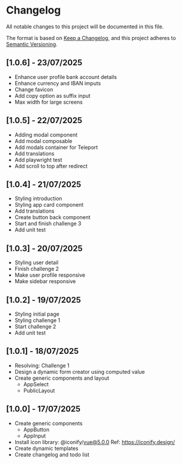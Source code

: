 # Changelog
 
All notable changes to this project will be documented in this file.

The format is based on [Keep a Changelog](https://keepachangelog.com/en/1.1.0/),
and this project adheres to [Semantic Versioning](https://semver.org/spec/v2.0.0.html).

## [1.0.6] - 23/07/2025
- Enhance user profile bank account details
- Enhance currency and IBAN imputs
- Change favicon
- Add copy option as suffix input
- Max width for large screens

## [1.0.5] - 22/07/2025
- Adding modal component
- Add modal composable
- Add modals container for Teleport
- Add translations
- Add playwright test
- Add scroll to top after redirect

## [1.0.4] - 21/07/2025
- Styling introduction
- Styling app card component
- Add translations
- Create button back component
- Start and finish challenge 3
- Add unit test

## [1.0.3] - 20/07/2025
- Styling user detail
- Finish challenge 2
- Make user profile responsive
- Make sidebar responsive

## [1.0.2] - 19/07/2025
- Styling initial page
- Styling challenge 1
- Start challenge 2
- Add unit test

## [1.0.1] - 18/07/2025
- Resolving: Challenge 1
- Design a dynamic form creator using computed value
- Create generic components and layout
    - AppSelect
    - PublicLayout

## [1.0.0] - 17/07/2025
- Create generic components
    - AppButton
    - AppInput
- Install icon library: @iconify/vue@5.0.0 Ref: https://iconify.design/
- Create dynamic templates
- Create changelog and todo list